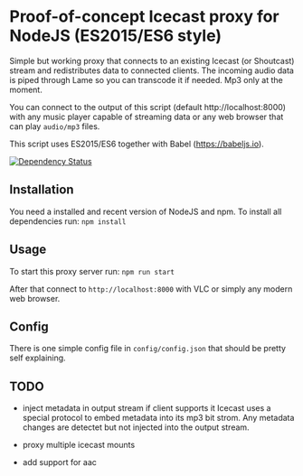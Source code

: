 # Proof-of-concept Icecast proxy for NodeJS (ES2015/ES6 style)

Simple but working proxy that connects to an existing Icecast (or Shoutcast) stream and redistributes data to connected clients.
The incoming audio data is piped through Lame so you can transcode it if needed. Mp3 only at the moment.

You can connect to the output of this script (default http://localhost:8000) with any music player capable of streaming data or any web browser that can play `audio/mp3` files.

This script uses ES2015/ES6 together with Babel (https://babeljs.io). 

[![Dependency Status](https://gemnasium.com/pteich/node-icecast-proxy.svg)](https://gemnasium.com/pteich/node-icecast-proxy)


## Installation

You need a installed and recent version of NodeJS and npm. To install all dependencies run:
`npm install`

## Usage

To start this proxy server run:
`npm run start`

After that connect to `http://localhost:8000` with VLC or simply any modern web browser.

## Config

There is one simple config file in `config/config.json` that should be pretty self explaining.

## TODO

- inject metadata in output stream if client supports it
Icecast uses a special protocol to embed metadata into its mp3 bit strom. Any metadata changes are detectet but not injected into the output stream.

- proxy multiple icecast mounts
- add support for aac
